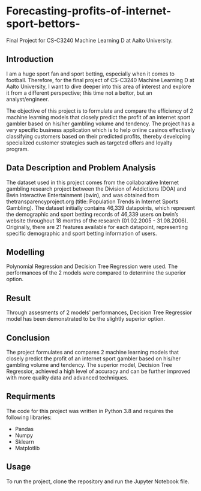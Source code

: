 # Forecasting-profits-of-internet-sport-bettors-
Final Project for CS-C3240 Machine Learning D at Aalto University.

## Introduction
I am a huge sport fan and sport betting, especially when it comes to football. Therefore, for the final project of CS-C3240 Machine Learning D at Aalto University, I want to dive deeper into this area of interest and explore it from a different perspective; this time not a bettor, but an analyst/engineer. 

The objective of this project is to formulate and compare the efficiency of 2 machine learning models that closely predict the profit of an internet sport gambler based on his/her gambling volume and tendency. 
The project has a very specific business application which is to help online casinos effectively classifying customers based on their predicted profits, thereby developing specialized customer strategies such as targeted offers and loyalty program. 

## Data Description and Problem Analysis
The dataset used in this project comes from the collaborative Internet gambling research project between the Division of Addictions (DOA) and Bwin Interactive Entertainment (bwin), and was obtained from thetransparencyproject.org (title: Population Trends in Internet Sports Gambling).
The dataset initially contains 46,339 datapoints, which represent the demographic and sport betting records of 46,339 users on bwin’s website throughout 18 months of the research (01.02.2005 - 31.08.2006). Originally, there are 21 features available for each datapoint, representing specific demographic and sport betting information of users. 
  
## Modelling
Polynomial Regression and Decision Tree Regression were used.
The performances of the 2 models were compared to determine the superior option.

## Result
Through assesments of 2 models' performances, Decision Tree Regressior model has been demonstrated to be the slightly superior option.

## Conclusion
The project formulates and compares 2 machine learning models that closely predict the profit of an internet sport gambler based on his/her gambling volume and tendency.
The superior model, Decision Tree Regressior, achieved a high level of accuracy and can be further improved with more quality data and advanced techniques.

## Requirments
The code for this project was written in Python 3.8 and requires the following libraries:

- Pandas
- Numpy
- Sklearn
- Matplotlib

## Usage
To run the project, clone the repository and run the Jupyter Notebook file.

